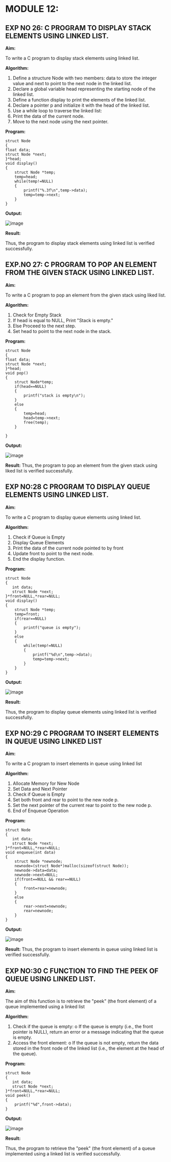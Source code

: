 # MODULE 12:

## EXP NO 26: C PROGRAM TO DISPLAY STACK ELEMENTS USING LINKED LIST.

**Aim:**

To write a C program to display stack elements using linked list.

**Algorithm:**

1.	Define a structure Node with two members: data to store the integer value and next to point to the next node in the linked list.
2.	Declare a global variable head representing the starting node of the linked list.
3.	Define a function display to print the elements of the linked list.
4.	Declare a pointer p and initialize it with the head of the linked list.
5.	Use a while loop to traverse the linked list:
6.	Print the data of the current node.
7.	Move to the next node using the next pointer.
 
**Program:**

```
struct Node   
{  
float data;  
struct Node *next;  
}*head;  
void display()  
{  
    struct Node *temp;
    temp=head;
    while(temp!=NULL)
    {
        printf("%.3f\n",temp->data);
        temp=temp->next;
    }
}
```

**Output:**

![image](https://github.com/user-attachments/assets/b3daf8ad-d0ed-41d7-a49f-8eaa208c7f91)


**Result:**

Thus, the program to display stack elements using linked list is verified successfully. 


## EXP.NO 27: C PROGRAM TO POP AN ELEMENT FROM THE GIVEN STACK USING LINKED LIST.

**Aim:**

To write a C program to pop an element from the given stack using liked list.

**Algorithm:**

1.	Check for Empty Stack
2.	If head is equal to NULL, Print "Stack is empty."
3.	Else Proceed to the next step.
4.	Set head to point to the next node in the stack.
 
**Program:**

```
struct Node   
{  
float data;  
struct Node *next;  
}*head;  
void pop()
{
    struct Node*temp;
    if(head==NULL)
    {
        printf("stack is empty\n");
    }
    else
    {
        temp=head;
        head=temp->next;
        free(temp);
    }
    
}
```

**Output:**

![image](https://github.com/user-attachments/assets/b3b7b754-6e5f-4f75-b6e9-2e42247398de)


**Result:**
Thus, the program to pop an element from the given stack using liked list is verified successfully.

 
## EXP NO:28 C PROGRAM TO DISPLAY QUEUE ELEMENTS USING LINKED LIST.

**Aim:**

To write a C program to display queue elements using linked list.

**Algorithm:**

1.	Check if Queue is Empty
2.	Display Queue Elements
3.	Print the data of the current node pointed to by front
4.	Update front to point to the next node.
5.	End the display function.
 
**Program:**

```
struct Node
{
   int data;
   struct Node *next;
}*front=NULL,*rear=NULL;
void display()
{
    struct Node *temp;
    temp=front;
    if(rear==NULL)
    {
        printf("queue is empty");
    }
    else
    {
        while(temp!=NULL)
        {
            printf("%d\n",temp->data);
            temp=temp->next;
        }
    }
}
```

**Output:**

![image](https://github.com/user-attachments/assets/4b4af5d9-3353-46a7-913b-de8fb0c35bb3)


**Result:**

Thus, the program to display queue elements using linked list is verified successfully.


 ## EXP NO:29 C PROGRAM TO INSERT ELEMENTS IN QUEUE USING LINKED LIST

**Aim:**

To write a C program to insert elements in queue using linked list

**Algorithm:**

1.	Allocate Memory for New Node
2.	Set Data and Next Pointer
3.	Check if Queue is Empty
4.	Set both front and rear to point to the new node p.
5.	Set the next pointer of the current rear to point to the new node p.
6.	End of Enqueue Operation
 
**Program:**

```
struct Node
{
   int data;
   struct Node *next;
}*front=NULL,*rear=NULL;
void enqueue(int data)
{
    struct Node *newnode;
    newnode=(struct Node*)malloc(sizeof(struct Node));
    newnode->data=data;
    newnode->next=NULL;
    if(front==NULL && rear==NULL)
    {
        front=rear=newnode;
    }
    else
    {
        rear->next=newnode;
        rear=newnode;
    }
}
```

**Output:**

![image](https://github.com/user-attachments/assets/aab4af47-ef59-4923-b678-5266956b46ba)


**Result:**
Thus, the program to insert elements in queue using linked list is verified successfully.



## EXP NO:30 C FUNCTION TO FIND THE PEEK OF QUEUE USING LINKED LIST.


**Aim:**

The aim of this function is to retrieve the "peek" (the front element) of a queue implemented using a linked list

**Algorithm:**

1.	Check if the queue is empty:
o	If the queue is empty (i.e., the front pointer is NULL), return an error or a message indicating that the queue is empty.
2.	Access the front element:
o	If the queue is not empty, return the data stored in the front node of the linked list (i.e., the element at the head of the queue).

**Program:**

```
struct Node
{
   int data;
   struct Node *next;
}*front=NULL,*rear=NULL;
void peek()
{
    printf("%d",front->data);
}
```
**Output:**

![image](https://github.com/user-attachments/assets/c9b39fbd-38eb-4775-8afb-bc9d240db85b)

**Result:**

Thus, the program to retrieve the "peek" (the front element) of a queue implemented using a linked list is verified successfully.
